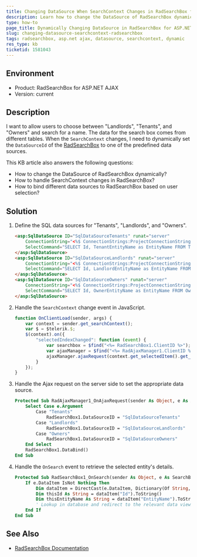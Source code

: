 ```yaml
---
title: Changing DataSource When SearchContext Changes in RadSearchBox for ASP.NET AJAX
description: Learn how to change the DataSource of RadSearchBox dynamically based on the selected SearchContext.
type: how-to
page_title: Dynamically Changing DataSource in RadSearchBox for ASP.NET AJAX
slug: changing-datasource-searchcontext-radsearchbox
tags: radsearchbox, asp.net ajax, datasource, searchcontext, dynamic
res_type: kb
ticketid: 1581043
---
```

## Environment
- Product: RadSearchBox for ASP.NET AJAX
- Version: current

## Description
I want to allow users to choose between "Landlords", "Tenants", and "Owners" and search for a name. The data for the search box comes from different tables. When the `SearchContext` changes, I need to dynamically set the `DataSourceId` of the [RadSearchBox](https://docs.telerik.com/devtools/aspnet-ajax/controls/searchbox/overview) to one of the predefined data sources.

This KB article also answers the following questions:
- How to change the DataSource of RadSearchBox dynamically?
- How to handle SearchContext changes in RadSearchBox?
- How to bind different data sources to RadSearchBox based on user selection?

## Solution
1. Define the SQL data sources for "Tenants", "Landlords", and "Owners".
    ```html
    <asp:SqlDataSource ID="SqlDataSourceTenants" runat="server"
        ConnectionString="<%$ ConnectionStrings:ProjectConnectionString %>"
        SelectCommand="SELECT Id, TenantEntityName as EntityName FROM TenantEntities">
    </asp:SqlDataSource>
    <asp:SqlDataSource ID="SqlDataSourceLandlords" runat="server"
        ConnectionString="<%$ ConnectionStrings:ProjectConnectionString %>"
        SelectCommand="SELECT Id, LandlordEntityName as EntityName FROM LandlordEntities">
    </asp:SqlDataSource>
    <asp:SqlDataSource ID="SqlDataSourceOwners" runat="server"
        ConnectionString="<%$ ConnectionStrings:ProjectConnectionString %>"
        SelectCommand="SELECT Id, OwnerEntityName as EntityName FROM OwnerEntities">
    </asp:SqlDataSource>
    ```

2. Handle the `SearchContext` change event in JavaScript.
    ```javascript
    function OnClientLoad(sender, args) {
        var context = sender.get_searchContext();
        var $ = $telerik.$;
        $(context).on({
            "selectedIndexChanged": function (event) {
                var searchbox = $find("<%= RadSearchBox1.ClientID %>");
                var ajaxManager = $find("<%= RadAjaxManager1.ClientID %>");
                ajaxManager.ajaxRequest(context.get_selectedItem().get_text());
            }
        });
    }
    ```

3. Handle the Ajax request on the server side to set the appropriate data source.
    ```vb
    Protected Sub RadAjaxManager1_OnAjaxRequest(sender As Object, e As AjaxRequestEventArgs)
        Select Case e.Argument
            Case "Tenants"
                RadSearchBox1.DataSourceID = "SqlDataSourceTenants"
            Case "Landlords"
                RadSearchBox1.DataSourceID = "SqlDataSourceLandlords"
            Case "Owners"
                RadSearchBox1.DataSourceID = "SqlDataSourceOwners"
        End Select
        RadSearchBox1.DataBind()
    End Sub
    ```

4. Handle the `OnSearch` event to retrieve the selected entity's details.
    ```vb
    Protected Sub RadSearchBox1_OnSearch(sender As Object, e As SearchBoxEventArgs)
        If e.DataItem IsNot Nothing Then
            Dim dataItem = DirectCast(e.DataItem, Dictionary(Of String, Object))
            Dim thisId As String = dataItem("Id").ToString()
            Dim thisEntityName As String = dataItem("EntityName").ToString()
            ' Lookup in database and redirect to the relevant data view/edit page
        End If
    End Sub
    ```

## See Also
- [RadSearchBox Documentation](https://docs.telerik.com/devtools/aspnet-ajax/controls/searchbox/overview)
